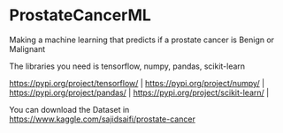 # ProstateCancerML
Making a machine learning that predicts if a prostate cancer is Benign or Malignant

The libraries you need is tensorflow, numpy, pandas, scikit-learn


https://pypi.org/project/tensorflow/ |
https://pypi.org/project/numpy/ |
https://pypi.org/project/pandas/ |
https://pypi.org/project/scikit-learn/ |

You can download the Dataset in https://www.kaggle.com/sajidsaifi/prostate-cancer

